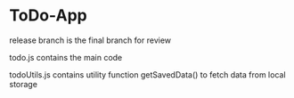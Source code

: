 # ToDo-App

release branch is the final branch for review

todo.js contains the main code

todoUtils.js contains utility function getSavedData() to fetch data from local storage
